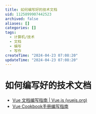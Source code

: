 ```yaml
---
title: 如何编写好的技术文档
uid: 1125899907442523
archived: false
aliases: []
categories: []
tags:
  - 计算机/技术
  - 文档
  - 编写
  - 写作
createTime: "2024-04-23 07:08:20"
updateTime: "2024-04-23 07:08:20"
---
```


# 如何编写好的技术文档

- [Vue 文档编写指南 | Vue.js (vuejs.org)](https://v3.cn.vuejs.org/guide/contributing/writing-guide.html#%E5%8E%9F%E5%88%99)
- [Vue Cookbook手册编写指南](https://v3.cn.vuejs.org/cookbook/)
